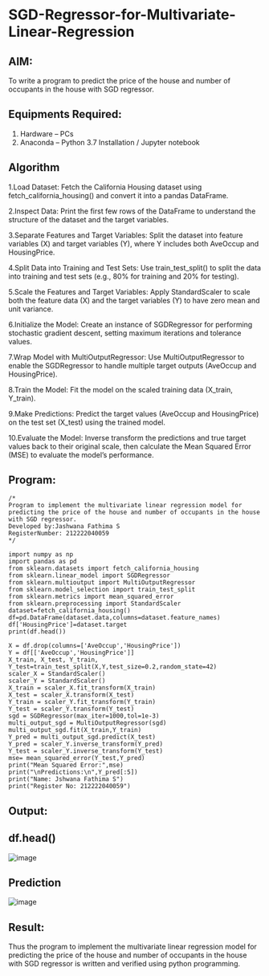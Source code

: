# SGD-Regressor-for-Multivariate-Linear-Regression

## AIM:
To write a program to predict the price of the house and number of occupants in the house with SGD regressor.

## Equipments Required:
1. Hardware – PCs
2. Anaconda – Python 3.7 Installation / Jupyter notebook

## Algorithm

1.Load Dataset: Fetch the California Housing dataset using fetch_california_housing() and convert it into a pandas DataFrame.

2.Inspect Data: Print the first few rows of the DataFrame to understand the structure of the dataset and the target variables.

3.Separate Features and Target Variables: Split the dataset into feature variables (X) and target variables (Y), where Y includes both AveOccup and HousingPrice.

4.Split Data into Training and Test Sets: Use train_test_split() to split the data into training and test sets (e.g., 80% for training and 20% for testing).

5.Scale the Features and Target Variables: Apply StandardScaler to scale both the feature data (X) and the target variables (Y) to have zero mean and unit variance.

6.Initialize the Model: Create an instance of SGDRegressor for performing stochastic gradient descent, setting maximum iterations and tolerance values.

7.Wrap Model with MultiOutputRegressor: Use MultiOutputRegressor to enable the SGDRegressor to handle multiple target outputs (AveOccup and HousingPrice).

8.Train the Model: Fit the model on the scaled training data (X_train, Y_train).

9.Make Predictions: Predict the target values (AveOccup and HousingPrice) on the test set (X_test) using the trained model.

10.Evaluate the Model: Inverse transform the predictions and true target values back to their original scale, then calculate the Mean Squared Error (MSE) to evaluate the model’s performance.

## Program:
```
/*
Program to implement the multivariate linear regression model for predicting the price of the house and number of occupants in the house with SGD regressor.
Developed by:Jashwana Fathima S
RegisterNumber: 212222040059
*/
```
```
import numpy as np
import pandas as pd
from sklearn.datasets import fetch_california_housing
from sklearn.linear_model import SGDRegressor
from sklearn.multioutput import MultiOutputRegressor
from sklearn.model_selection import train_test_split
from sklearn.metrics import mean_squared_error
from sklearn.preprocessing import StandardScaler
dataset=fetch_california_housing()
df=pd.DataFrame(dataset.data,columns=dataset.feature_names)
df['HousingPrice']=dataset.target
print(df.head())

X = df.drop(columns=['AveOccup','HousingPrice'])
Y = df[['AveOccup','HousingPrice']]
X_train, X_test, Y_train, Y_test=train_test_split(X,Y,test_size=0.2,random_state=42)
scaler_X = StandardScaler()
scaler_Y = StandardScaler()
X_train = scaler_X.fit_transform(X_train)
X_test = scaler_X.transform(X_test)
Y_train = scaler_Y.fit_transform(Y_train)
Y_test = scaler_Y.transform(Y_test)
sgd = SGDRegressor(max_iter=1000,tol=1e-3)
multi_output_sgd = MultiOutputRegressor(sgd)
multi_output_sgd.fit(X_train,Y_train)
Y_pred = multi_output_sgd.predict(X_test)
Y_pred = scaler_Y.inverse_transform(Y_pred)
Y_test = scaler_Y.inverse_transform(Y_test)
mse= mean_squared_error(Y_test,Y_pred)
print("Mean Squared Error:",mse)
print("\nPredictions:\n",Y_pred[:5])
print("Name: Jshwana Fathima S")
print("Register No: 212222040059")
```

## Output:

## df.head()
![image](https://github.com/user-attachments/assets/6944112c-a261-460f-ae69-7c4c63fc7665)
## Prediction
![image](https://github.com/user-attachments/assets/de977515-940c-4bd2-baa3-f6f6f91f772e)





## Result:
Thus the program to implement the multivariate linear regression model for predicting the price of the house and number of occupants in the house with SGD regressor is written and verified using python programming.
